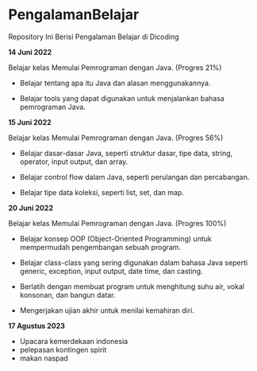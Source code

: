 # PengalamanBelajar
Repository Ini Berisi Pengalaman Belajar di Dicoding


**14 Juni 2022**  

Belajar kelas Memulai Pemrograman dengan Java. (Progres 21%)

  * Belajar tentang apa itu Java dan alasan menggunakannya.

  * Belajar tools yang dapat digunakan untuk menjalankan bahasa pemrograman Java.


**15 Juni 2022**  

Belajar kelas Memulai Pemrograman dengan Java. (Progres 56%)

  * Belajar dasar-dasar Java, seperti struktur dasar, tipe data, string, operator, input output, dan array.

  * Belajar control flow dalam Java, seperti perulangan dan percabangan.

  * Belajar tipe data koleksi, seperti list, set, dan map.

**20 Juni 2022**  

Belajar kelas Memulai Pemrograman dengan Java. (Progres 100%)

  * Belajar konsep OOP (Object-Oriented Programming) untuk mempermudah pengembangan sebuah program.

  * Belajar class-class yang sering digunakan dalam bahasa Java seperti generic, exception, input output, date time, dan casting. 

  * Berlatih dengan membuat program untuk menghitung suhu air, vokal konsonan, dan bangun datar. 

  * Mengerjakan ujian akhir untuk menilai kemahiran diri.

 **17 Agustus 2023**
  * Upacara kemerdekaan indonesia
  * pelepasan kontingen spirit
  * makan naspad
